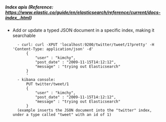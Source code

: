 ##### Index apis (Reference: https://www.elastic.co/guide/en/elasticsearch/reference/current/docs-index_.html)
  * Add or update a typed JSON document in a specific index, making it searchable
    ```
      - curl: curl -XPUT 'localhost:9200/twitter/tweet/1?pretty' -H 'Content-Type: application/json' -d'
          {
              "user" : "kimchy",
              "post_date" : "2009-11-15T14:12:12",
              "message" : "trying out Elasticsearch"
          }
          '
      - kibana console: 
          PUT twitter/tweet/1
          {
              "user" : "kimchy",
              "post_date" : "2009-11-15T14:12:12",
              "message" : "trying out Elasticsearch"
          }
      (example inserts the JSON document into the "twitter" index, under a type called "tweet" with an id of 1)
    ```
